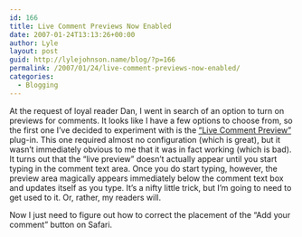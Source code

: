 ```yaml
---
id: 166
title: Live Comment Previews Now Enabled
date: 2007-01-24T13:13:26+00:00
author: Lyle
layout: post
guid: http://lylejohnson.name/blog/?p=166
permalink: /2007/01/24/live-comment-previews-now-enabled/
categories:
  - Blogging
---
```

At the request of loyal reader Dan, I went in search of an option to turn on previews for comments. It looks like I have a few options to choose from, so the first one I&#8217;ve decided to experiment with is the [&#8220;Live Comment Preview&#8221;](http://dev.wp-plugins.org/wiki/LiveCommentPreview) plug-in. This one required almost no configuration (which is great), but it wasn&#8217;t immediately obvious to me that it was in fact working (which is bad). It turns out that the &#8220;live preview&#8221; doesn&#8217;t actually appear until you start typing in the comment text area. Once you do start typing, however, the preview area magically appears immediately below the comment text box and updates itself as you type. It&#8217;s a nifty little trick, but I&#8217;m going to need to get used to it. Or, rather, my readers will.

Now I just need to figure out how to correct the placement of the &#8220;Add your comment&#8221; button on Safari.